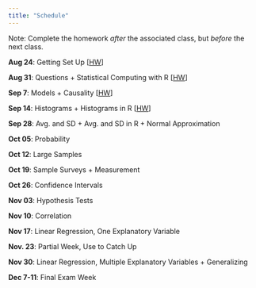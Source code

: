 ```yaml
---
title: "Schedule"
---
```


Note: Complete the homework *after* the associated class, but *before* the next class.


**Aug 24**: Getting Set Up [[HW](01-hw-tools.html)]  

**Aug 31**: Questions + Statistical Computing with R [[HW](02-hw-questions-computing.html)]    

**Sep 7**: Models + Causality [[HW](03-hw-models-causality.html)]   

**Sep 14**: Histograms + Histograms in R [[HW](04-hw-histograms.html)]   

**Sep 28**: Avg. and SD + Avg. and SD in R + Normal Approximation  

**Oct 05**: Probability  

**Oct 12**: Large Samples  

**Oct 19**: Sample Surveys + Measurement  

**Oct 26**: Confidence Intervals  

**Nov 03**: Hypothesis Tests  

**Nov 10**: Correlation  

**Nov 17**: Linear Regression, One Explanatory Variable  

**Nov. 23**: Partial Week, Use to Catch Up  

**Nov 30**: Linear Regression, Multiple Explanatory Variables + Generalizing

**Dec 7-11**: Final Exam Week  

